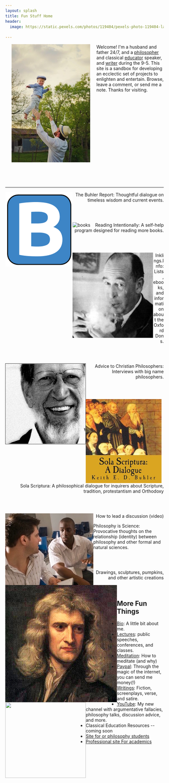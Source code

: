 ```yaml
---
layout: splash
title: Fun Stuff Home
header:
  image: https://static.pexels.com/photos/119404/pexels-photo-119404-large.jpeg

---
```



<img src="/img/midair-small.jpg" alt="Mid-air" align="left" hspace="20"> 

Welcome! I'm a husband and father 24/7, and a [philosopher](/) and classical [educator](/teaching) speaker, and [writer](http://www.amazon.com/Sola-Scriptura-Dialogue-Keith-Buhler-ebook/dp/B009N27L12/ref=sr_1_9?ie=UTF8&qid=1401301911&sr=8-9&keywords=sola+scriptura) during the 9-5. This site is a sandbox for developing an ecclectic set of projects to enlighten and entertain. Browse, leave a comment, or send me a note. Thanks for visiting.

<br>

<br>
<br>
<br>
<br>
<br>
<br>
<br>
<br>
<br>
<br>
<br>
<br>
<br>
<br>
<br>
<hr>

<p><a id="Buhler Report" target="_blank" href="http://www.keithbuhler.com/blog"> <img src="/favicon.ico" align="left"> </a></p><p align="right"> The Buhler Report: Thoughtful dialogue on timeless wisdom and current events.</p>

<br>
<br>

<p><a id="IRP" target="_blank" href="http://bit.ly/36BooksPerYear"> <img src="/img/fun-books.jpg" alt="books" align="left"> </a>  </p><p align="right">Reading Intentionally: A self-help program designed for reading more books. </p>

<br>
<br>

<p><a id="Inklings"  target="_blank" href="http://www.inklings.info"> <img src="/img/fun-lewis.jpg" align="left" width="256"> </a> </p><p align="right">Inklings.Info: Lists, ebooks, and information about the Oxford Dons. </p>

<br>
<br>

<p><a id="Advice" target="_blank" href="http://bit.ly/22o8m7j"> <img src="/img/alvin-plantinga.jpg" width="256" height="256" align="left"></a></p><p align="right">  Advice to Christian Philosophers: Interviews with big name philosophers.</p>

<br>
<br>


<p><a id="Sola Scriptura" target="_blank" href="http://bitly.com/ScriptureOrTradition"> <img src="/img/fun-sola.jpg" align="left"></a> </p><p align="right">Sola Scriptura: A philosophical dialogue for inquirers about Scripture, tradition, protestantism and Orthodoxy</p>

<br>
<br>


<p><a id="discussion" target="_blank" href="https://www.youtube.com/watch?v=yU9_t1sS6ws"> <img src="/img/fun-discussion.jpg" align="left">  </a></p><p align="right"> How to lead a discussion (video)</p>

<p><a id="science" target="_blank" href="http://www.philosophyisscience.com"> <img src="/img/newton.jpg" align="left">  </a></p><p> Philosophy is Science: Provocative thoughts on the relationship (identity) between philosophy and other formal and natural sciences.  </p>

<br>
<br>

<p><a id="art" target="_blank" href="http://www.keithbuhler.com/fun-portal/art"> <img src="http://keithbuhler.com/img/fun-wither-small.jpg" width="256" height="240" align="left">  </a></p><p align="right"> Drawings, sculptures,  pumpkins, and other artistic creations  </p>

<br>

## More Fun Things

* [Bio](/bio): A little bit about me.
* [Lectures](/speaking): public speeches, conferences, and classes.
* [Meditation](/meditation): How to meditate (and why)
* [Paypal](https://www.paypal.me/keithbuhler): Through the magic of the internet, you can send me money(!) 
* [Writings](/writings): Fiction, screenplays, verse, and satire. 
* [YouTube](https://www.youtube.com/channel/UCDxfeT2v6-kFM12T7zD-K9Q): My new channel with argumentative fallacies, philosophy talks, discussion advice, and more.
* Classical Education Resources -- coming soon
* [Site for or philosophy students](/philosophy)
* [Professional site For academics](/)